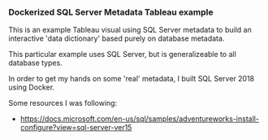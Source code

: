 ### Dockerized SQL Server Metadata Tableau example

This is an example Tableau visual using SQL Server metadata to build an interactive 'data dictionary' based purely on database metadata.

This particular example uses SQL Server, but is generalizeable to all database types.

In order to get my hands on some 'real' metadata, I built SQL Server 2018 using Docker.

Some resources I was following:
* https://docs.microsoft.com/en-us/sql/samples/adventureworks-install-configure?view=sql-server-ver15

